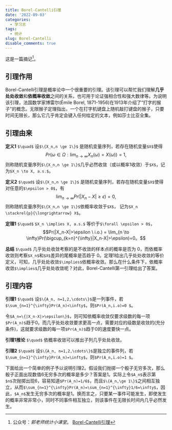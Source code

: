 ```yaml
---
title: Borel-Cantelli引理
date: '2022-09-03'
categories:
  - 学习志
tags:
  - 统计
slug: Borel-Cantelli
disable_comments: true
---
```


这是一篇摘记[^1]。

## 引理作用
Borel-Cantelli引理是概率论中一个很重要的引理。该引理可以帮忙我们理解**几乎处处收敛**和**依概率收敛**之间的关系，也可用于论证强相合性和强大数律等。为说明该引理，法国数学家博雷尔(Émile Borel, 1871-1956)在1913年介绍了“打字的猴子”的概念。无限猴子定理指出，一个在打字机键盘上随机敲打键盘的猴子，只要时间无限长，那么它几乎肯定会键入任何给定的文本，例如莎士比亚全集。


## 引理由来
**定义1** `$\quad$` 设`$\{X_n,n \ge 1\}$` 是随机变量序列，若存在随机变量`$X$`使得
$$Pr\left(\omega \in \Omega: \lim_{n \to \infty} X_n(\omega)=X(\omega)\right)=1,$$
则称随机变量序列`$\{X_n,n \ge 1\}$`几乎必然收敛（或以概率1收敛）于`$X$`，记为`$X_n \to X, a.s.$`。

**定义2** `$\quad$` 设`$\{X_n,n \ge 1\}$` 是随机变量序列，若存在随机变量`$X$`使得对任意的`$\epsilon > 0$`，有 
$$\lim_{n \to \infty} Pr(|X_n-X|\ge\epsilon)=0,$$
则称随机变量序列`$\{X_n,n \ge 1\}$`依概率收敛于`$X$`， 记为`$X_n \stackrel{p}{\longrightarrow} X$`。   

**定理1** `$\quad$` `$X_n \implies X, a.s.$` 等价于`$\forall \epsilon > 0$`，
$$Pr(|X_n-X|>\epsilon \ i.o.) = \lim_{n \to \infty}Pr(\bigcup_{k=n}^{\infty}|X_n-X|>\epsilon)=0。$$   

**总结** `$\quad$` 几乎处处收敛考察的是不收敛的样本点的概率是否为 0，而依概率收敛则考察`$X_n$`和`$X$`差异的尾概率是否趋于 0。定理1给出几乎处处收敛的等价定义，可知，几乎处处收敛`$\implies$`依概率收敛。那么在什么条件下，依概率收敛`$\implies$`几乎处处收敛呢？对此，Borel-Cantelli第一引理给出了答案。



## 引理内容

**引理1** `$\quad$` 设`$\{A_n, n=1,2,\cdots\}$`是一列事件，若`$\sum_{n=1}^{\infty}Pr(A_n)<\infty$`，则`$Pr(A_n,i.o)=0 $`。

令`$A_n=\{|X_n-X|>\epsilon\}$`，则可知依概率收敛仅要求级数的每一项`$Pr(A_n)$`趋于0。而几乎处处收敛要求更高一点，需要对应的级数是收敛的(充分条件)，这就要求级数的每一项`$Pr(A_n)$`趋于0的速度要快一点。

**引理1推论** `$\quad$` 依概率收敛可以推出子列几乎处处收敛。

**引理2** `$\quad$` 设`$\{A_n, n=1,2,\cdots\}$`是独立的事件列，若`$\sum_{n=1}^{\infty}Pr(A_n)=\infty$`，则`$Pr(A_n,i.o)=1 $`。  

下面给出一个简单的例子予以说明引理2。假设我们抛掷一个骰子无穷多次，那么骰子正面出现数值6无穷多次的概率是多少？答案是1。实际上令`$A_n$`表示第`$n$`次抛掷出现6，容易知道`$Pr(A_n)=1/6$`，而且`$\{A_n,\ge 1\}$`之间相互独立，从而`$\sum_{n=1}^{\infty}Pr(A_n)=\sum_{n=1}^{\infty}1/6=\infty$`，因此，`$A_n$`发生无穷多次的概率是1。换而言之，只要某一事件可能发生，即使发生的概率非常非常小，同时不同事件相互独立，则该事件在无限长时间内几乎必然发生。

[^1]: 公众号：_郭老师统计小课堂_。 [Borel-Cantelli引理](https://mp.weixin.qq.com/s/XyfP9-ZTr_rb9CufIwkCDA)